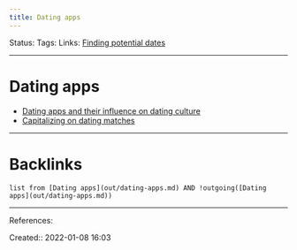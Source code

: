 ```yaml
---
title: Dating apps
---
```

Status: 
Tags: 
Links: [Finding potential dates](out/finding-potential-dates.md)
___
# Dating apps
- [Dating apps and their influence on dating culture](out/dating-apps-and-their-influence-on-dating-culture.md)
- [Capitalizing on dating matches](out/capitalizing-on-dating-matches.md)
___
# Backlinks
```dataview
list from [Dating apps](out/dating-apps.md) AND !outgoing([Dating apps](out/dating-apps.md))
```
___
References:

Created:: 2022-01-08 16:03
